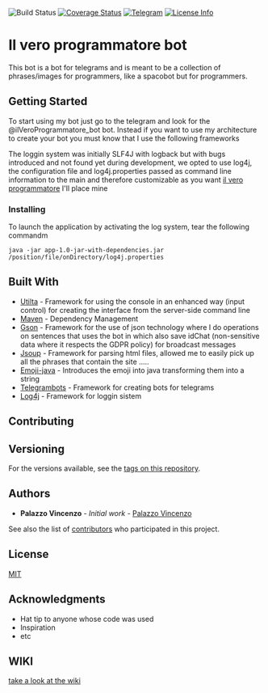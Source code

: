 ![Build Status](https://travis-ci.org/vincenzopalazzo/ilveroprogrammatorebotjava.svg?branch=master) [![Coverage Status](https://coveralls.io/repos/github/vincenzopalazzo/ilveroprogrammatorebotjava/badge.svg?branch=master)](https://coveralls.io/github/vincenzopalazzo/ilveroprogrammatorebotjava?branch=master) [![Telegram](http://trellobot.doomdns.org/telegrambadge.svg)](https://t.me/ilVeroProgrammatore_bot) [![License Info](http://img.shields.io/badge/license-The%20MIT%20License-brightgreen.svg)](https://github.com/vincenzopalazzo/ilveroprogrammatorebotjava/blob/master/LICENSE.md)
# Il vero programmatore bot 

This bot is a bot for telegrams and is meant to be a collection of phrases/images for programmers, like a spacobot but for programmers.

## Getting Started

To start using my bot just go to the telegram and look for the @ilVeroProgrammatore_bot bot.
Instead if you want to use my architecture to create your bot you must know that I use the following frameworks

The loggin system was initially SLF4J with logback but with bugs introduced and not found yet during development, we opted to use log4j, the configuration file and log4j.properties passed as command line information to the main and therefore customizable as you want [il vero programmatore](http://xmau.com/humour/veroprogrammatore.html) I'll place mine

### Installing

To launch the application by activating the log system, tear the following commandm

```
java -jar app-1.0-jar-with-dependencies.jar /position/file/onDirectory/log4j.properties
```


## Built With

* [Utilta](https://github.com/vincenzopalazzo/ilveroprogrammatorebotjava/blob/master/app/src/lib/utilita.jar) - Framework for using the console in an enhanced way (input control) for creating the interface from the server-side command line
* [Maven](https://maven.apache.org/) - Dependency Management
* [Gson](https://github.com/google/gson) - Framework for the use of json technology where I do operations on sentences that uses the bot in which also save idChat (non-sensitive data where it respects the GDPR policy) for broadcast messages
* [Jsoup](https://github.com/jhy/jsoup) - Framework for parsing html files, allowed me to easily pick up all the phrases that contain the site .....
* [Emoji-java](https://github.com/vdurmont/emoji-java) - Introduces the emoji into java transforming them into a string
* [Telegrambots](https://github.com/rubenlagus/TelegramBots) - Framework for creating bots for telegrams
* [Log4j](https://github.com/apache/log4j) - Framework for loggin sistem

## Contributing

## Versioning

For the versions available, see the [tags on this repository](https://github.com/vincenzopalazzo/ilveroprogrammatorebotjava/releases). 

## Authors

* **Palazzo Vincenzo** - *Initial work* - [Palazzo Vincenzo](https://github.com/vincenzopalazzo)

See also the list of [contributors](https://github.com/vincenzopalazzo/ilveroprogrammatorebotjava/graphs/contributors) who participated in this project.

## License
[MIT](https://github.com/vincenzopalazzo/ilveroprogrammatorebotjava/blob/master/LICENSE.md)

## Acknowledgments

* Hat tip to anyone whose code was used
* Inspiration
* etc


## WIKI
[take a look at the wiki](https://github.com/vincenzopalazzo/ilveroprogrammatorebotjava/wiki) 
